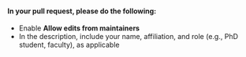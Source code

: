 #### In your pull request, please do the following:
- Enable **Allow edits from maintainers**
- In the description, include your name, affiliation, and role (e.g., PhD student, faculty), as applicable

